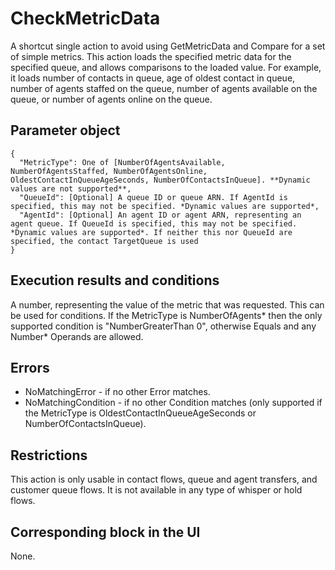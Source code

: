 # CheckMetricData<a name="flow-control-actions-checkmetricdata"></a>

A shortcut single action to avoid using GetMetricData and Compare for a set of simple metrics\. This action loads the specified metric data for the specified queue, and allows comparisons to the loaded value\. For example, it loads number of contacts in queue, age of oldest contact in queue, number of agents staffed on the queue, number of agents available on the queue, or number of agents online on the queue\. 

## Parameter object<a name="checkmetricdata-parameter"></a>

```
{
  "MetricType": One of [NumberOfAgentsAvailable, NumberOfAgentsStaffed, NumberOfAgentsOnline, OldestContactInQueueAgeSeconds, NumberOfContactsInQueue]. **Dynamic values are not supported**,
  "QueueId": [Optional] A queue ID or queue ARN. If AgentId is specified, this may not be specified. *Dynamic values are supported*,
  "AgentId": [Optional] An agent ID or agent ARN, representing an agent queue. If QueueId is specified, this may not be specified. *Dynamic values are supported*. If neither this nor QueueId are specified, the contact TargetQueue is used
}
```

## Execution results and conditions<a name="checkmetricdata-results"></a>

A number, representing the value of the metric that was requested\. This can be used for conditions\. If the MetricType is NumberOfAgents\* then the only supported condition is "NumberGreaterThan 0", otherwise Equals and any Number\* Operands are allowed\.

## Errors<a name="checkmetricdata-errors"></a>
+ NoMatchingError \- if no other Error matches\.
+ NoMatchingCondition \- if no other Condition matches \(only supported if the MetricType is OldestContactInQueueAgeSeconds or NumberOfContactsInQueue\)\.

## Restrictions<a name="checkmetricdata-restrictions"></a>

This action is only usable in contact flows, queue and agent transfers, and customer queue flows\. It is not available in any type of whisper or hold flows\. 

## Corresponding block in the UI<a name="compare-ui"></a>

None\.